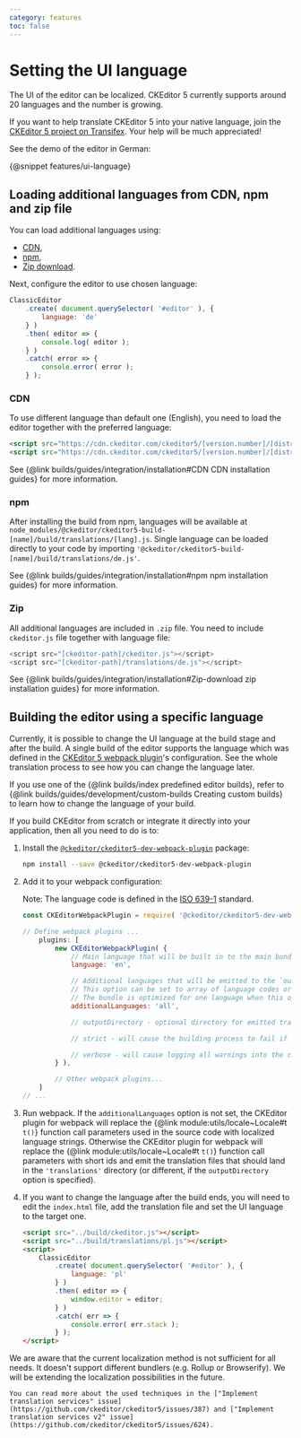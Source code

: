 ```yaml
---
category: features
toc: false
---
```


# Setting the UI language

The UI of the editor can be localized. CKEditor 5 currently supports around 20 languages and the number is growing.

If you want to help translate CKEditor 5 into your native language, join the [CKEditor 5 project on Transifex](https://www.transifex.com/ckeditor/ckeditor5/). Your help will be much appreciated!

See the demo of the editor in German:

{@snippet features/ui-language}

## Loading additional languages from CDN, npm and zip file

You can load additional languages using:
* [CDN](#CDN),
* [npm](#npm),
* [Zip download](#Zip).

Next, configure the editor to use chosen language:

```js
ClassicEditor
	.create( document.querySelector( '#editor' ), {
		language: 'de'
	} )
	.then( editor => {
		console.log( editor );
	} )
	.catch( error => {
		console.error( error );
	} );
```

### CDN

To use different language than default one (English), you need to load the editor together with the preferred language:

```html
<script src="https://cdn.ckeditor.com/ckeditor5/[version.number]/[distribution]/ckeditor.js"></script>
<script src="https://cdn.ckeditor.com/ckeditor5/[version.number]/[distribution]/translations/de.js"></script>
```

See {@link builds/guides/integration/installation#CDN CDN installation guides} for more information.

### npm

After installing the build from npm, languages will be available at `node_modules/@ckeditor/ckeditor5-build-[name]/build/translations/[lang].js`.
Single language can be loaded directly to your code by importing `'@ckeditor/ckeditor5-build-[name]/build/translations/de.js'`.

See {@link builds/guides/integration/installation#npm npm installation guides} for more information.

### Zip

All additional languages are included in `.zip` file. You need to include `ckeditor.js` file together with language file:

```js
<script src="[ckeditor-path]/ckeditor.js"></script>
<script src="[ckeditor-path]/translations/de.js"></script>
```

See {@link builds/guides/integration/installation#Zip-download zip installation guides} for more information.

## Building the editor using a specific language

Currently, it is possible to change the UI language at the build stage and after the build. A single build of the editor supports the language which was defined in the [CKEditor 5 webpack plugin](https://www.npmjs.com/package/@ckeditor/ckeditor5-dev-webpack-plugin)'s configuration. See the whole translation process to see how you can change the language later.

If you use one of the {@link builds/index predefined editor builds}, refer to {@link builds/guides/development/custom-builds Creating custom builds} to learn how to change the language of your build.

If you build CKEditor from scratch or integrate it directly into your application, then all you need to do is to:

1. Install the [`@ckeditor/ckeditor5-dev-webpack-plugin`](https://www.npmjs.com/package/@ckeditor/ckeditor5-dev-webpack-plugin) package:

	```bash
	npm install --save @ckeditor/ckeditor5-dev-webpack-plugin
	```

2. Add it to your webpack configuration:

	Note: The language code is defined in the [ISO 639-1](https://en.wikipedia.org/wiki/ISO_639-1) standard.

	```js
	const CKEditorWebpackPlugin = require( '@ckeditor/ckeditor5-dev-webpack-plugin' );

	// Define webpack plugins ...
		plugins: [
			new CKEditorWebpackPlugin( {
				// Main language that will be built in to the main bundle.
				language: 'en',

				// Additional languages that will be emitted to the `outputDirectory`.
				// This option can be set to array of language codes or `'all'` to build all found languages.
				// The bundle is optimized for one language when this option is omitted.
				additionalLanguages: 'all',

				// outputDirectory - optional directory for emitted translations, `'translations'` by default, relative to the webpack's output.

				// strict - will cause the building process to fail if an error is found during the building process.

				// verbose - will cause logging all warnings into the console
			} ),

			// Other webpack plugins...
		]
	// ...
	```

3. Run webpack. If the `additionalLanguages` option is not set, the CKEditor plugin for webpack will replace the {@link module:utils/locale~Locale#t `t()`} function call parameters used in the source code with localized language strings. Otherwise the CKEditor plugin for webpack will replace the {@link module:utils/locale~Locale#t `t()`} function call parameters with short ids and emit the translation files that should land in the `'translations'` directory (or different, if the `outputDirectory` option is specified).

4. If you want to change the language after the build ends, you will need to edit the `index.html` file, add the translation file and set the UI language to the target one.

	```html
	<script src="../build/ckeditor.js"></script>
	<script src="../build/translations/pl.js"></script>
	<script>
		ClassicEditor
			.create( document.querySelector( '#editor' ), {
				language: 'pl'
			} )
			.then( editor => {
				window.editor = editor;
			} )
			.catch( err => {
				console.error( err.stack );
			} );
	</script>
	```

<info-box>
	We are aware that the current localization method is not sufficient for all needs. It doesn't support different bundlers (e.g. Rollup or Browserify). We will be extending the localization possibilities in the future.

	You can read more about the used techniques in the ["Implement translation services" issue](https://github.com/ckeditor/ckeditor5/issues/387) and ["Implement translation services v2" issue](https://github.com/ckeditor/ckeditor5/issues/624).
</info-box>

